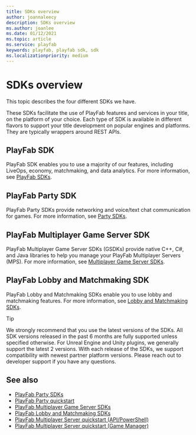 ```yaml
---
title: SDKs overview
author: joannaleecy
description: SDKs overview
ms.author: joanlee
ms.date: 01/12/2021
ms.topic: article
ms.service: playfab
keywords: playfab, playfab sdk, sdk
ms.localizationpriority: medium
---
```


# SDKs overview

This topic describes the four different SDKs we have.

These SDKs facilitate the use of PlayFab features and services in your title, on the platform of your choice. Each type of SDK is available in different flavors to support your title development on popular engines and platforms. They are typically wrappers around REST APIs.

## PlayFab SDK

PlayFab SDK enables you to use a majority of our features, including LiveOps, economy, matchmaking, and data analytics. For more information, see [PlayFab SDKs](playfab-sdk-intro.md).

## PlayFab Party SDK

PlayFab Party SDKs provide networking and voice/text chat communication for games. For more information, see [Party SDKs](../features/multiplayer/networking/party-sdks.md).

## PlayFab Multiplayer Game Server SDK

PlayFab Multiplayer Game Server SDKs (GSDKs) provide native C++, C#, and Java libraries to help you manage your PlayFab Multiplayer Servers (MPS). For more information, see [Multiplayer Game Server SDKs](../features/multiplayer/servers/server-sdks.md).

## PlayFab Lobby and Matchmaking SDK

PlayFab Lobby and Matchmaking SDKs enable you to use lobby and matchmaking features. For more information, see [Lobby and Matchmaking SDKs](../features/multiplayer/lobby/lobby-matchmaking-sdks/lobby-matchmaking-sdks.md).

> [!TIP]
> We strongly recommend that you use the latest versions of the SDKs. All SDK versions released in the past 6 months are fully supported unless specified otherwise. For Unreal Engine and Unity plugins, we generally support the latest 2 versions. With each release of the SDKs, we support compatibility with newest partner platform versions. Please reach out to developer support if you have any questions.

## See also

* [PlayFab Party SDKs](../features/multiplayer/networking/party-sdks.md)
* [PlayFab Party quickstart](../features/multiplayer/networking/party-getting-started.md)
* [PlayFab Multiplayer Game Server SDKs](../features/multiplayer/servers/server-sdks.md)
* [PlayFab Lobby and Matchmaking SDKs](../features/multiplayer/lobby/lobby-matchmaking-sdks/lobby-matchmaking-sdks.md)
* [PlayFab Multiplayer Server quickstart (API/PowerShell)](../features/multiplayer/servers/quickstart-for-multiplayer-servers-api-powershell.md)
* [PlayFab Multiplayer Server quickstart (Game Manager)](../features/multiplayer/servers/quickstart-for-multiplayer-servers-game-manager.md)  
